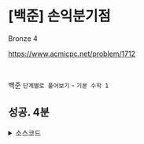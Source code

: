 # [백준] 손익분기점

Bronze 4

https://www.acmicpc.net/problem/1712

<br>

백준 `단계별로 풀어보기` - `기본 수학 1`

## 성공. 4분

<details><summary>소스코드</summary>

```java
import java.io.*;
import java.util.*;

public class Main {

    int A, B, C;

    void solution() throws Exception {
        BufferedReader br = new BufferedReader(new InputStreamReader(System.in));
        BufferedWriter bw = new BufferedWriter(new OutputStreamWriter(System.out));

        StringTokenizer st = new StringTokenizer(br.readLine(), " ");
        int A = Integer.parseInt(st.nextToken());
        int B = Integer.parseInt(st.nextToken());
        int C = Integer.parseInt(st.nextToken());

        if (B >= C) {
            bw.write("-1\n");
        } else {
            bw.write(Integer.toString(A / (C - B) + 1) + "\n");
        }

        br.close();
        bw.close();
    }

    public static void main(String[] args) throws Exception {
        new Main().solution();
    }
}
```

</details>